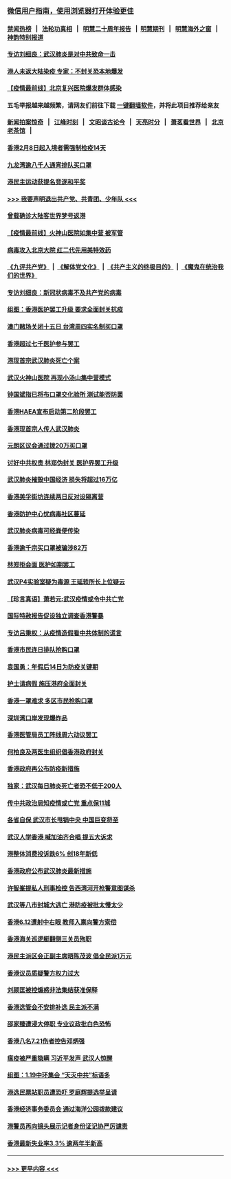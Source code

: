 ### [微信用户指南，使用浏览器打开体验更佳](https://github.com/gfw-breaker/banned-news1/blob/master/indexes/wechat-guide.md?t=0)
#### [禁闻热榜](热点新闻.md?t=0)  &nbsp;&nbsp;|&nbsp;&nbsp; [法轮功真相](https://github.com/gfw-breaker/truth/blob/master/README.md?t=0) &nbsp;&nbsp;|&nbsp;&nbsp; [明慧二十周年报告](https://github.com/gfw-breaker/mh-reports/blob/master/README.md?t=0) &nbsp;&nbsp;|&nbsp;&nbsp;[明慧期刊](https://github.com/gfw-breaker/mh-qikan) &nbsp;&nbsp;|&nbsp;&nbsp; [明慧海外之窗](https://github.com/gfw-breaker/mh-news/blob/master/README.md?t=0) &nbsp;&nbsp;|&nbsp;&nbsp; [神韵特别报道](https://github.com/gfw-breaker/mh-news/blob/master/shenyun.md?t=0)
#### [专访刘细良：武汉肺炎是对中共致命一击](../pages/nsc415/n11849934.md?t=02070644) 
#### [港人未返大陆染疫 专家：不封关恐本地爆发](../pages/nsc415/n11848021.md?t=02070644) 
#### [【疫情最前线】北京复兴医院爆发群体感染](../pages/nsc415/n11847626.md?t=02070644) 
#### 五毛举报越来越频繁，请网友们前往下载 [一键翻墙软件](https://github.com/gfw-breaker/ssr-accounts)，并将此项目推荐给亲友
#### [新闻拍案惊奇](https://github.com/gfw-breaker/banned-news1/blob/master/pages/link4.md) &nbsp;&nbsp;|&nbsp;&nbsp; [江峰时刻](https://github.com/gfw-breaker/banned-news1/blob/master/pages/link4.md) &nbsp;&nbsp;|&nbsp;&nbsp; [文昭谈古论今](https://github.com/gfw-breaker/banned-news1/blob/master/pages/link4.md) &nbsp;&nbsp;|&nbsp;&nbsp; [天亮时分](https://github.com/gfw-breaker/banned-news1/blob/master/pages/link4.md) &nbsp;&nbsp;|&nbsp;&nbsp; [萧茗看世界](https://github.com/gfw-breaker/banned-news1/blob/master/pages/link4.md) &nbsp;&nbsp;|&nbsp;&nbsp; [北京老茶馆](https://github.com/gfw-breaker/banned-news1/blob/master/pages/link4.md) &nbsp;&nbsp;|&nbsp;&nbsp; 
#### [香港2月8日起入境者需强制检疫14天](../pages/nsc415/n11847658.md?t=02070644) 
#### [九龙湾逾八千人通宵排队买口罩](../pages/nsc415/n11847647.md?t=02070644) 
#### [港民主运动获提名竞逐和平奖](../pages/nsc415/n11847633.md?t=02070644) 
#### [>>> 我要声明退出共产党、共青团、少年队 <<<](https://github.com/begood0513/goodnews/blob/master/quit/letter.md) 
#### [曾载确诊大陆客世界梦号返港](../pages/nsc415/n11847608.md?t=02070644) 
#### [【疫情最前线】火神山医院如集中营 被军管](../pages/nsc415/n11847524.md?t=02070644) 
#### [病毒攻入北京大院 红二代先用美特效药](../pages/nsc415/n11847427.md?t=02070644) 
#### [《九评共产党》](https://github.com/begood0513/9ping.md/blob/master/README.md) &nbsp;|&nbsp; [《解体党文化》](../../../../jtdwh.md/blob/master/README.md)  &nbsp;|&nbsp; [《共产主义的终极目的》](../../../../gczydzjmd.md/blob/master/README.md) &nbsp;|&nbsp; [《魔鬼在统治我们的世界》](../../../../mgztzwmdsj.md/blob/master/README.md) 
#### [专访刘细良：新冠状病毒不及共产党的病毒](../pages/nsc415/n11847164.md?t=02070644) 
#### [组图：香港医护罢工升级 要求全面封关抗疫](../pages/nsc415/n11844107.md?t=02070644) 
#### [澳门赌场关闭十五日 台湾周四实名制买口罩](../pages/nsc415/n11845083.md?t=02070644) 
#### [香港超过七千医护参与罢工](../pages/nsc415/n11845051.md?t=02070644) 
#### [港现首宗武汉肺炎死亡个案](../pages/nsc415/n11844998.md?t=02070644) 
#### [武汉火神山医院 再现小汤山集中营模式](../pages/nsc415/n11844763.md?t=02070644) 
#### [钟国斌指已将布口罩交化验所 测试能否防菌](../pages/nsc415/n11842783.md?t=02070644) 
#### [香港HAEA宣布启动第二阶段罢工](../pages/nsc415/n11842723.md?t=02070644) 
#### [香港现首宗人传人武汉肺炎](../pages/nsc415/n11842766.md?t=02070644) 
#### [元朗区议会通过拨20万买口罩](../pages/nsc415/n11842754.md?t=02070644) 
#### [讨好中共权贵 林郑伪封关 医护界罢工升级](../pages/nsc415/n11842359.md?t=02070644) 
#### [武汉肺炎摧毁中国经济 损失将超过16万亿](../pages/nsc415/n11839723.md?t=02070644) 
#### [香港美孚街坊连续两日反对设隔离营](../pages/nsc415/n11839962.md?t=02070644) 
#### [香港防护中心忧病毒社区蔓延](../pages/nsc415/n11839933.md?t=02070644) 
#### [武汉肺炎病毒可经粪便传染](../pages/nsc415/n11839939.md?t=02070644) 
#### [香港逾千宗买口罩被骗涉82万](../pages/nsc415/n11839914.md?t=02070644) 
#### [林郑拒会面 医护如期罢工](../pages/nsc415/n11839892.md?t=02070644) 
#### [武汉P4实验室疑为毒源 王延轶所长上位疑云](../pages/nsc415/n11835543.md?t=02070644) 
#### [【珍言真语】萧若元:武汉疫情或令中共亡党](../pages/nsc415/n11829394.md?t=02070644) 
#### [国际特赦报告促设独立调查香港警暴](../pages/nsc415/n11833845.md?t=02070644) 
#### [专访吕秉权：从疫情造假看中共体制的谎言](../pages/nsc415/n11833813.md?t=02070644) 
#### [香港市民连日排队抢购口罩](../pages/nsc415/n11833794.md?t=02070644) 
#### [袁国勇：年假后14日为防疫关键期](../pages/nsc415/n11831088.md?t=02070644) 
#### [护士请病假 施压港府全面封关](../pages/nsc415/n11831030.md?t=02070644) 
#### [香港一罩难求 多区市民抢购口罩](../pages/nsc415/n11831002.md?t=02070644) 
#### [深圳湾口岸发现爆炸品](../pages/nsc415/n11828802.md?t=02070644) 
#### [香港医管局员工阵线周六动议罢工](../pages/nsc415/n11828762.md?t=02070644) 
#### [何柏良及两医生组织倡香港政府封关](../pages/nsc415/n11828749.md?t=02070644) 
#### [香港政府再公布防疫新措施](../pages/nsc415/n11828716.md?t=02070644) 
#### [独家：武汉每日肺炎死亡者恐不低于200人](../pages/nsc415/n11828240.md?t=02070644) 
#### [传中共政治局知疫情或亡党 重点保11城](../pages/nsc415/n11828145.md?t=02070644) 
#### [各省自保 武汉市长甩锅中央 中国巨变将至](../pages/nsc415/n11828021.md?t=02070644) 
#### [武汉人学香港 喊加油齐合唱 提五大诉求](../pages/nsc415/n11827046.md?t=02070644) 
#### [港整体消费投诉跌6% 创18年新低](../pages/nsc415/n11817280.md?t=02070644) 
#### [香港政府公布武汉肺炎最新措施](../pages/nsc415/n11817152.md?t=02070644) 
#### [许智峯提私人刑事检控 告西湾河开枪警意图谋杀](../pages/nsc415/n11817132.md?t=02070644) 
#### [武汉等八市封城大逃亡 港防疫被批太慢太少](../pages/nsc415/n11817058.md?t=02070644) 
#### [香港6.12遭射中右眼 教师入禀向警方索偿](../pages/nsc415/n11814678.md?t=02070644) 
#### [香港海关巡逻艇翻侧三关员殉职](../pages/nsc415/n11814604.md?t=02070644) 
#### [港民主派区会正副主席晤陈茂波 倡全民派1万元](../pages/nsc415/n11814582.md?t=02070644) 
#### [香港议员质疑警方权力过大](../pages/nsc415/n11814560.md?t=02070644) 
#### [刘颕匡被控煽惑非法集结获准保释](../pages/nsc415/n11811727.md?t=02070644) 
#### [香港选管会不安排补选 民主派不满](../pages/nsc415/n11811691.md?t=02070644) 
#### [邵家臻遭浸大停职 专业议政批白色恐怖](../pages/nsc415/n11811670.md?t=02070644) 
#### [香港八名7.21伤者控告邓炳强](../pages/nsc415/n11811623.md?t=02070644) 
#### [瘟疫被严重隐瞒 习近平发声 武汉人惊醒](../pages/nsc415/n11811186.md?t=02070644) 
#### [组图：1.19中环集会 “天灭中共”标语多](../pages/nsc415/n11809514.md?t=02070644) 
#### [港选民票站职员遭恐吓 罗庭辉提选举呈请](../pages/nsc415/n11808914.md?t=02070644) 
#### [香港经济事务委员会 通过海洋公园拨款建议](../pages/nsc415/n11808906.md?t=02070644) 
#### [港警员再向镜头展示记者身份证记协严厉谴责](../pages/nsc415/n11808888.md?t=02070644) 
#### [香港最新失业率3.3% 逾两年半新高](../pages/nsc415/n11808887.md?t=02070644) 

----
#### [ >>> 更早内容 <<< ](../indexes/nsc415-earlier.md)
